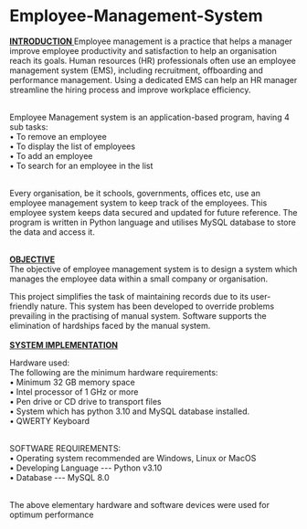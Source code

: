 # Employee-Management-System
<u><b>INTRODUCTION </b></u>
Employee management is a practice that helps a manager improve 
employee productivity and satisfaction to help an organisation reach 
its goals. Human resources (HR) professionals often use an employee 
management system (EMS), including recruitment, offboarding and 
performance management. Using a dedicated EMS can help an HR 
manager streamline the hiring process and improve workplace 
efficiency.
<br> <br>

Employee Management system is an application-based program, 
having 4 sub tasks: <br>
• To remove an employee <br>
• To display the list of employees <br>
• To add an employee <br>
• To search for an employee in the list

<br> 
Every organisation, be it schools, governments, offices etc, use an 
employee management system to keep track of the employees. This 
employee system keeps data secured and updated for future 
reference. The program is written in Python language and utilises 
MySQL database to store the data and access it.
<br> <br>

<u><b> OBJECTIVE </b></u><br>
The objective of employee management system is to design a system 
which manages the employee data within a small company or 
organisation.<br>

This project simplifies the task of maintaining records due to its user-friendly nature.
This system has been developed to override problems prevailing in the 
practising of manual system. Software supports the elimination of 
hardships faced by the manual system.<br><br>
<u><b>SYSTEM IMPLEMENTATION </b></u><br>

Hardware used:<br>
The following are the minimum hardware requirements:<br>
• Minimum 32 GB memory space <br>
• Intel processor of 1 GHz or more <br>
• Pen drive or CD drive to transport files <br>
• System which has python 3.10 and MySQL database installed. <br>
• QWERTY Keyboard<br> <br>

SOFTWARE REQUIREMENTS: <br>
• Operating system recommended are Windows, Linux or MacOS <br>
• Developing Language --- Python v3.10 <br>
• Database --- MySQL 8.0 <br><br>

The above elementary hardware and software devices were 
used for optimum performance
